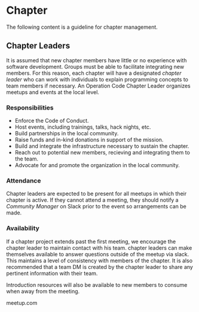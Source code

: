 # Chapter
The following content is a guideline for chapter management. 

## Chapter Leaders
It is assumed that new chapter members have little or no experience with software development. Groups must be able to facilitate integrating new members. For this reason, each chapter will have a designated *chapter leader* who can work with individuals to explain programming concepts to team members if necessary. An Operation Code Chapter Leader organizes meetups and events at the local level.

### Responsibilities
* Enforce the Code of Conduct.
* Host events, including trainings, talks, hack nights, etc.
* Build partnerships in the local community.
* Raise funds and in-kind donations in support of the mission.
* Build and integrate the infrastructure necessary to sustain the chapter.
* Reach out to potential new members, recieving and integrating them to the team.
* Advocate for and promote the organization in the local community.

### Attendance
Chapter leaders are expected to be present for all meetups in which their chapter is active. If they cannot attend a meeting, they should notify a *Community Manager* on Slack prior to the event so arrangements can be made.

### Availability
If a chapter project extends past the first meeting, we encourage the chapter leader to maintain contact with his team. chapter leaders can make themselves available to answer questions outside of the meetup via slack. This maintains a level of consistency with members of the chapter.  It is also recommended that a team DM is created by the chapter leader to share any pertinent information with their team. 

Introduction resources will also be available to new members to consume when away from the meeting.

meetup.com
